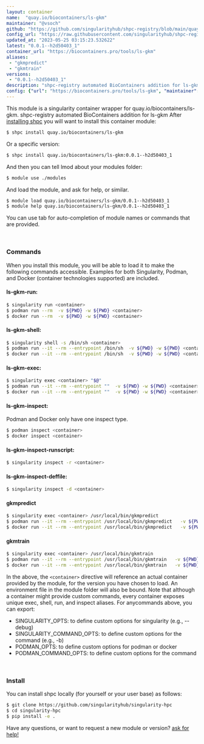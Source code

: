```yaml
---
layout: container
name:  "quay.io/biocontainers/ls-gkm"
maintainer: "@vsoch"
github: "https://github.com/singularityhub/shpc-registry/blob/main/quay.io/biocontainers/ls-gkm/container.yaml"
config_url: "https://raw.githubusercontent.com/singularityhub/shpc-registry/main/quay.io/biocontainers/ls-gkm/container.yaml"
updated_at: "2023-05-25 03:15:23.532622"
latest: "0.0.1--h2d50403_1"
container_url: "https://biocontainers.pro/tools/ls-gkm"
aliases:
 - "gkmpredict"
 - "gkmtrain"
versions:
 - "0.0.1--h2d50403_1"
description: "shpc-registry automated BioContainers addition for ls-gkm"
config: {"url": "https://biocontainers.pro/tools/ls-gkm", "maintainer": "@vsoch", "description": "shpc-registry automated BioContainers addition for ls-gkm", "latest": {"0.0.1--h2d50403_1": "sha256:044a0a5f9de3c2ca0756f8a88b51474320d55c13b5d84695a629a235dcf7e6f7"}, "tags": {"0.0.1--h2d50403_1": "sha256:044a0a5f9de3c2ca0756f8a88b51474320d55c13b5d84695a629a235dcf7e6f7"}, "docker": "quay.io/biocontainers/ls-gkm", "aliases": {"gkmpredict": "/usr/local/bin/gkmpredict", "gkmtrain": "/usr/local/bin/gkmtrain"}}
---
```


This module is a singularity container wrapper for quay.io/biocontainers/ls-gkm.
shpc-registry automated BioContainers addition for ls-gkm
After [installing shpc](#install) you will want to install this container module:


```bash
$ shpc install quay.io/biocontainers/ls-gkm
```

Or a specific version:

```bash
$ shpc install quay.io/biocontainers/ls-gkm:0.0.1--h2d50403_1
```

And then you can tell lmod about your modules folder:

```bash
$ module use ./modules
```

And load the module, and ask for help, or similar.

```bash
$ module load quay.io/biocontainers/ls-gkm/0.0.1--h2d50403_1
$ module help quay.io/biocontainers/ls-gkm/0.0.1--h2d50403_1
```

You can use tab for auto-completion of module names or commands that are provided.

<br>

### Commands

When you install this module, you will be able to load it to make the following commands accessible.
Examples for both Singularity, Podman, and Docker (container technologies supported) are included.

#### ls-gkm-run:

```bash
$ singularity run <container>
$ podman run --rm  -v ${PWD} -w ${PWD} <container>
$ docker run --rm  -v ${PWD} -w ${PWD} <container>
```

#### ls-gkm-shell:

```bash
$ singularity shell -s /bin/sh <container>
$ podman run --it --rm --entrypoint /bin/sh  -v ${PWD} -w ${PWD} <container>
$ docker run --it --rm --entrypoint /bin/sh  -v ${PWD} -w ${PWD} <container>
```

#### ls-gkm-exec:

```bash
$ singularity exec <container> "$@"
$ podman run --it --rm --entrypoint ""  -v ${PWD} -w ${PWD} <container> "$@"
$ docker run --it --rm --entrypoint ""  -v ${PWD} -w ${PWD} <container> "$@"
```

#### ls-gkm-inspect:

Podman and Docker only have one inspect type.

```bash
$ podman inspect <container>
$ docker inspect <container>
```

#### ls-gkm-inspect-runscript:

```bash
$ singularity inspect -r <container>
```

#### ls-gkm-inspect-deffile:

```bash
$ singularity inspect -d <container>
```


#### gkmpredict

```bash
$ singularity exec <container> /usr/local/bin/gkmpredict
$ podman run --it --rm --entrypoint /usr/local/bin/gkmpredict   -v ${PWD} -w ${PWD} <container> -c " $@"
$ docker run --it --rm --entrypoint /usr/local/bin/gkmpredict   -v ${PWD} -w ${PWD} <container> -c " $@"
```


#### gkmtrain

```bash
$ singularity exec <container> /usr/local/bin/gkmtrain
$ podman run --it --rm --entrypoint /usr/local/bin/gkmtrain   -v ${PWD} -w ${PWD} <container> -c " $@"
$ docker run --it --rm --entrypoint /usr/local/bin/gkmtrain   -v ${PWD} -w ${PWD} <container> -c " $@"
```



In the above, the `<container>` directive will reference an actual container provided
by the module, for the version you have chosen to load. An environment file in the
module folder will also be bound. Note that although a container
might provide custom commands, every container exposes unique exec, shell, run, and
inspect aliases. For anycommands above, you can export:

 - SINGULARITY_OPTS: to define custom options for singularity (e.g., --debug)
 - SINGULARITY_COMMAND_OPTS: to define custom options for the command (e.g., -b)
 - PODMAN_OPTS: to define custom options for podman or docker
 - PODMAN_COMMAND_OPTS: to define custom options for the command

<br>

### Install

You can install shpc locally (for yourself or your user base) as follows:

```bash
$ git clone https://github.com/singularityhub/singularity-hpc
$ cd singularity-hpc
$ pip install -e .
```

Have any questions, or want to request a new module or version? [ask for help!](https://github.com/singularityhub/singularity-hpc/issues)
